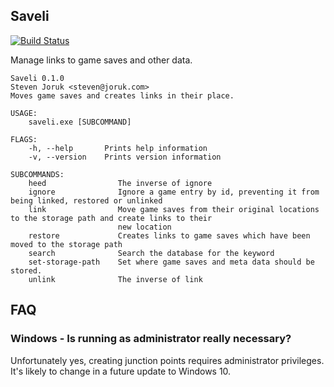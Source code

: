 ## Saveli

[![Build Status](https://travis-ci.com/steven-joruk/saveli.svg?branch=master)](https://travis-ci.com/steven-joruk/saveli)

Manage links to game saves and other data.

```
Saveli 0.1.0
Steven Joruk <steven@joruk.com>
Moves game saves and creates links in their place.

USAGE:
    saveli.exe [SUBCOMMAND]

FLAGS:
    -h, --help       Prints help information
    -v, --version    Prints version information

SUBCOMMANDS:
    heed                The inverse of ignore
    ignore              Ignore a game entry by id, preventing it from being linked, restored or unlinked
    link                Move game saves from their original locations to the storage path and create links to their
                        new location
    restore             Creates links to game saves which have been moved to the storage path
    search              Search the database for the keyword
    set-storage-path    Set where game saves and meta data should be stored.
    unlink              The inverse of link
```

## FAQ

### Windows - Is running as administrator really necessary?

Unfortunately yes, creating junction points requires administrator privileges. It's likely to change in a future update to Windows 10.

